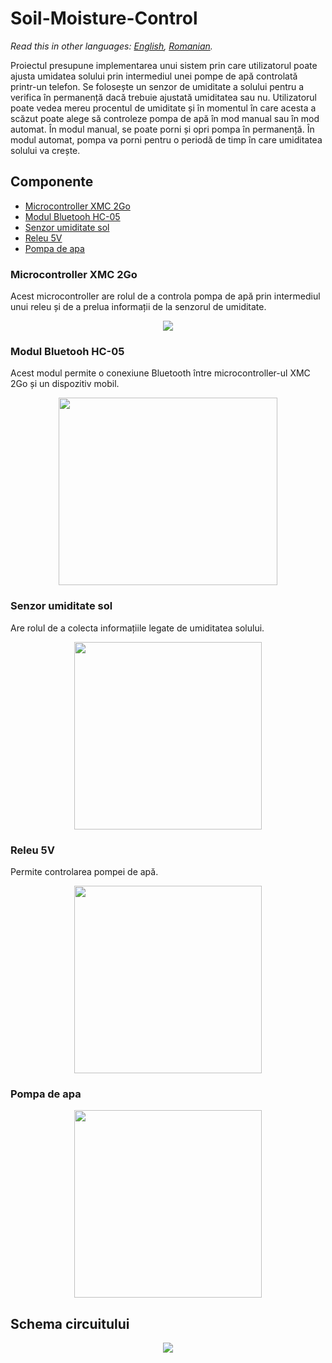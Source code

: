 # Soil-Moisture-Control

*Read this in other languages: [English](README.en.md), [Romanian](README.md).*

Proiectul presupune implementarea unui sistem prin care utilizatorul poate ajusta umidatea solului prin intermediul unei pompe de apă controlată printr-un telefon. Se folosește un senzor de umiditate a solului pentru a verifica în permanență dacă trebuie ajustată umiditatea sau nu. Utilizatorul poate vedea mereu procentul de umiditate și în momentul în
care acesta a scăzut poate alege să controleze pompa de apă în mod manual sau în mod automat. În modul manual, se poate porni și opri pompa în permanență. În modul automat, pompa va porni pentru o periodă de timp în care umiditatea solului va crește.

## Componente
  - [Microcontroller XMC 2Go](#Microcontroller-XMC-2Go)
  - [Modul Bluetooh HC-05](#Modul-Bluetooh-HC-05)
  - [Senzor umiditate sol](#Senzor-umiditate-sol)
  - [Releu 5V](#Releu-5V)
  - [Pompa de apa](#Pompa-de-apa)
  
### Microcontroller XMC 2Go
Acest microcontroller are rolul de a controla pompa de apă prin intermediul unui releu și de a prelua informații de la senzorul de umiditate.
<p align="center">
  <img src="https://lh5.googleusercontent.com/08mrpW-P9tvrNUtpExyJ_qcaxljHNjZQZBeHNrqWRyvXTZ1cDtX7ZxZzdLkq-Ul7oYX7pG5jGxJgs0timrxEDGN2IaeYG7jXJ3d23V2GTod34QS6loj0qe1Mxpi_NtAZ7ZKge4p0">
</p>

### Modul Bluetooh HC-05
Acest modul permite o conexiune Bluetooth între microcontroller-ul XMC 2Go și un dispozitiv mobil.
<p align="center">
  <img width="350" height="300" src="https://nandgeek.com/wp-content/uploads/2016/05/hc05.png">
</p>

### Senzor umiditate sol
Are rolul de a colecta informațiile legate de umiditatea solului.
<p align="center">
  <img width="300" height="300" src="https://s13emagst.akamaized.net/products/15573/15572752/images/res_ca0b5e3e498910e1bf6765b0232578aa.jpg">
</p>

### Releu 5V
Permite controlarea pompei de apă.
<p align="center">
  <img width="300" height="300" src="https://ardushop.ro/4570-large_default/modul-releu-1-canal.jpg">
</p>

### Pompa de apa
<p align="center">
  <img width="300" height="300" src="https://electronicgadgets.ro/726-large_default/pompa-apa-sumersibila-25-6v-80-120l-ora.jpg">
</p>
  
## Schema circuitului
<p align="center">
  <img src="https://i.ibb.co/xm0j4Qv/Screenshot-1.png">
</p>
